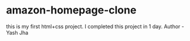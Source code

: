 # amazon-homepage-clone
this is my first html+css project. I completed this project in 1 day.
Author - Yash Jha
